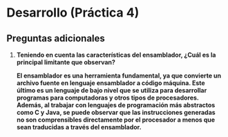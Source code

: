 # Desarrollo (Práctica 4)



## Preguntas adicionales

1. **Teniendo en cuenta las características del ensamblador, ¿Cuál es la principal limitante que observan?**
   
   **El ensamblador es una herramienta fundamental, ya que convierte un archivo fuente en lenguaje ensamblador a código máquina. Este último es un lenguaje de bajo nivel que se utiliza para desarrollar programas para computadoras y otros tipos de procesadores. Además, al trabajar con lenguajes de programación más abstractos como C y Java, se puede observar que las instrucciones generadas no son comprensibles directamente por el procesador a menos que sean traducidas a través del ensamblador.**

